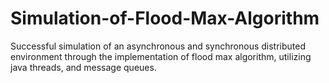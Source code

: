 # Simulation-of-Flood-Max-Algorithm
Successful simulation of an asynchronous and synchronous distributed environment through the implementation of flood max algorithm, utilizing java threads, and message queues.
